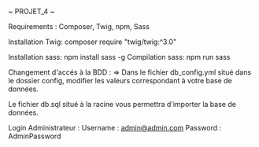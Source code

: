 ~ PROJET_4 ~
 
Requirements :
  Composer, Twig, npm, Sass
	 
Installation Twig:
  composer require "twig/twig:^3.0"
 
Installation sass:
  npm install sass -g
Compilation sass:
  npm run sass

Changement d'accés à la BDD :
  =>  Dans le fichier db_config.yml situé dans le dossier config,
      modifier les valeurs correspondant à votre base de données.

Le fichier db.sql situé à la racine vous permettra d'importer la base de données.

Login Administrateur : 
  Username : admin@admin.com
  Password : AdminPassword
